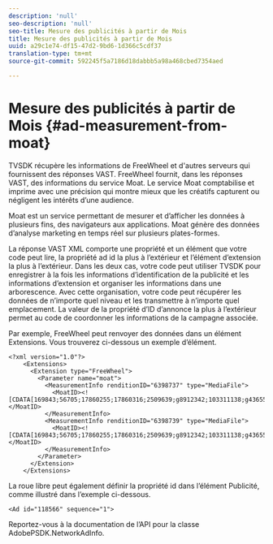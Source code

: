 ```yaml
---
description: 'null'
seo-description: 'null'
seo-title: Mesure des publicités à partir de Mois
title: Mesure des publicités à partir de Mois
uuid: a29c1e74-df15-47d2-9bd6-1d366c5cdf37
translation-type: tm+mt
source-git-commit: 592245f5a7186d18dabbb5a98a468cbed7354aed

---
```



# Mesure des publicités à partir de Mois {#ad-measurement-from-moat}

TVSDK récupère les informations de FreeWheel et d&#39;autres serveurs qui fournissent des réponses VAST. FreeWheel fournit, dans les réponses VAST, des informations du service Moat. Le service Moat comptabilise et imprime avec une précision qui montre mieux que les créatifs capturent ou négligent les intérêts d’une audience.

Moat est un service permettant de mesurer et d’afficher les données à plusieurs fins, des navigateurs aux applications. Moat génère des données d’analyse marketing en temps réel sur plusieurs plates-formes.

La réponse VAST XML comporte une propriété et un élément que votre code peut lire, la propriété ad id la plus à l’extérieur et l’élément d’extension la plus à l’extérieur. Dans les deux cas, votre code peut utiliser TVSDK pour enregistrer à la fois les informations d’identification de la publicité et les informations d’extension et organiser les informations dans une arborescence. Avec cette organisation, votre code peut récupérer les données de n’importe quel niveau et les transmettre à n’importe quel emplacement. La valeur de la propriété d’ID d’annonce la plus à l’extérieur permet au code de coordonner les informations de la campagne associée.

Par exemple, FreeWheel peut renvoyer des données dans un élément Extensions. Vous trouverez ci-dessous un exemple d’élément.

```
<?xml version="1.0"?> 
    <Extensions> 
      <Extension type="FreeWheel"> 
        <Parameter name="moat"> 
          <MeasurementInfo renditionID="6398737" type="MediaFile"> 
            <MoatID><![CDATA[169843;56705;17860255;17860316;2509639;g8912342;103311138;g436558;530633]]></MoatID> 
          </MeasurementInfo> 
          <MeasurementInfo renditionID="6398739" type="MediaFile"> 
            <MoatID><![CDATA[169843;56705;17860255;17860316;2509639;g8912342;103311138;g436558;530633]]></MoatID> 
          </MeasurementInfo> 
        </Parameter> 
      </Extension> 
    </Extensions> 
```

La roue libre peut également définir la propriété id dans l’élément Publicité, comme illustré dans l’exemple ci-dessous.

```
<Ad id="118566" sequence="1">
```

Reportez-vous à la documentation de l’API pour la classe AdobePSDK.NetworkAdInfo.
